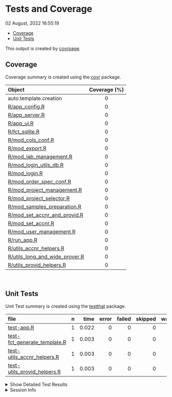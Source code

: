 Tests and Coverage
================
02 August, 2022 16:55:19

-   <a href="#coverage" id="toc-coverage">Coverage</a>
-   <a href="#unit-tests" id="toc-unit-tests">Unit Tests</a>

This output is created by
[covrpage](https://github.com/yonicd/covrpage).

## Coverage

Coverage summary is created using the
[covr](https://github.com/r-lib/covr) package.

| Object                                                              | Coverage (%) |
|:--------------------------------------------------------------------|:------------:|
| auto.template.creation                                              |      0       |
| [R/app_config.R](../R/app_config.R)                                 |      0       |
| [R/app_server.R](../R/app_server.R)                                 |      0       |
| [R/app_ui.R](../R/app_ui.R)                                         |      0       |
| [R/fct_sqlite.R](../R/fct_sqlite.R)                                 |      0       |
| [R/mod_cols_conf.R](../R/mod_cols_conf.R)                           |      0       |
| [R/mod_export.R](../R/mod_export.R)                                 |      0       |
| [R/mod_lab_management.R](../R/mod_lab_management.R)                 |      0       |
| [R/mod_login_utils_db.R](../R/mod_login_utils_db.R)                 |      0       |
| [R/mod_login.R](../R/mod_login.R)                                   |      0       |
| [R/mod_order_spec_conf.R](../R/mod_order_spec_conf.R)               |      0       |
| [R/mod_project_management.R](../R/mod_project_management.R)         |      0       |
| [R/mod_project_selector.R](../R/mod_project_selector.R)             |      0       |
| [R/mod_samples_preparation.R](../R/mod_samples_preparation.R)       |      0       |
| [R/mod_set_accnr_and_provid.R](../R/mod_set_accnr_and_provid.R)     |      0       |
| [R/mod_set_accnr.R](../R/mod_set_accnr.R)                           |      0       |
| [R/mod_user_management.R](../R/mod_user_management.R)               |      0       |
| [R/run_app.R](../R/run_app.R)                                       |      0       |
| [R/utils_accnr_helpers.R](../R/utils_accnr_helpers.R)               |      0       |
| [R/utils_long_and_wide_prover.R](../R/utils_long_and_wide_prover.R) |      0       |
| [R/utils_provid_helpers.R](../R/utils_provid_helpers.R)             |      0       |

<br>

## Unit Tests

Unit Test summary is created using the
[testthat](https://github.com/r-lib/testthat) package.

| file                                                                  |   n |  time | error | failed | skipped | warning |
|:----------------------------------------------------------------------|----:|------:|------:|-------:|--------:|--------:|
| [test-app.R](testthat/test-app.R)                                     |   1 | 0.022 |     0 |      0 |       0 |       0 |
| [test-fct_generate_template.R](testthat/test-fct_generate_template.R) |   1 | 0.003 |     0 |      0 |       0 |       0 |
| [test-utils_accnr_helpers.R](testthat/test-utils_accnr_helpers.R)     |   1 | 0.003 |     0 |      0 |       0 |       0 |
| [test-utils_provid_helpers.R](testthat/test-utils_provid_helpers.R)   |   1 | 0.003 |     0 |      0 |       0 |       0 |

<details closed>
<summary>
Show Detailed Test Results
</summary>

| file                                                                     | context               | test                 | status |   n |  time |
|:-------------------------------------------------------------------------|:----------------------|:---------------------|:-------|----:|------:|
| [test-app.R](testthat/test-app.R#L2)                                     | app                   | multiplication works | PASS   |   1 | 0.022 |
| [test-fct_generate_template.R](testthat/test-fct_generate_template.R#L2) | fct_generate_template | multiplication works | PASS   |   1 | 0.003 |
| [test-utils_accnr_helpers.R](testthat/test-utils_accnr_helpers.R#L2)     | utils_accnr_helpers   | multiplication works | PASS   |   1 | 0.003 |
| [test-utils_provid_helpers.R](testthat/test-utils_provid_helpers.R#L2)   | utils_provid_helpers  | multiplication works | PASS   |   1 | 0.003 |

</details>
<details>
<summary>
Session Info
</summary>

| Field    | Value                        |
|:---------|:-----------------------------|
| Version  | R version 4.2.1 (2022-06-23) |
| Platform | x86_64-pc-linux-gnu (64-bit) |
| Running  | Arch Linux                   |
| Language | en_US                        |
| Timezone | Europe/Stockholm             |

| Package  | Version |
|:---------|:--------|
| testthat | 3.1.4   |
| covr     | 3.5.1   |
| covrpage | 0.1     |

</details>
<!--- Final Status : pass --->
